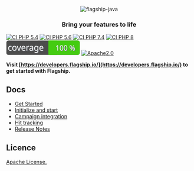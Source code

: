 <p align="center">

<img  src="https://mk0abtastybwtpirqi5t.kinstacdn.com/wp-content/uploads/picture-solutions-persona-product-flagship.jpg"  width="211"  height="182"  alt="flagship-java"  />

</p>

<h3 align="center">Bring your features to life</h3>

[![CI PHP 5.4](https://github.com/flagship-io/flagship-php-sdk-dev/actions/workflows/CI_PHP_5_4.yml/badge.svg)](https://github.com/flagship-io/flagship-php-sdk-dev/actions/workflows/CI_PHP_5_4.yml) 
[![CI PHP 5.6](https://github.com/flagship-io/flagship-php-sdk-dev/actions/workflows/CI_PHP_5_6.yml/badge.svg)](https://github.com/flagship-io/flagship-php-sdk-dev/actions/workflows/CI_PHP_5_6.yml) 
[![CI PHP 7.4](https://github.com/flagship-io/flagship-php-sdk-dev/actions/workflows/CI_PHP_7.4.yml/badge.svg)](https://github.com/flagship-io/flagship-php-sdk-dev/actions/workflows/CI_PHP_7.4.yml) 
[![CI PHP 8](https://github.com/flagship-io/flagship-php-sdk-dev/actions/workflows/CI_PHP_8.yml/badge.svg)](https://github.com/flagship-io/flagship-php-sdk-dev/actions/workflows/CI_PHP_8.yml) \
![Code Coverage Badge](./badge_php_5_4.svg)
[![Apache2.0](https://img.shields.io/badge/License-Apache%202.0-blue.svg)](http://www.apache.org/licenses/LICENSE-2.0)

**Visit [https://developers.flagship.io/](https://developers.flagship.io/) to get started with Flagship.**

## Docs

- [Get Started](https://developers.flagship.io/docs/sdk/php/v1.0#getting-started)
- [Initialize and start](https://developers.flagship.io/docs/sdk/php/v1.0#initialization)
- [Campaign integration](https://developers.flagship.io/docs/sdk/php/v1.0#managing-visitor-campaigns)
- [Hit tracking](https://developers.flagship.io/docs/sdk/php/v1.0#hit-tracking)
- [Release Notes](https://developers.flagship.io/docs/sdk/php/v1.0#release-notes)

## Licence

[Apache License.](https://github.com/flagship-io/flagship-php-sdk/blob/main/LICENSE)